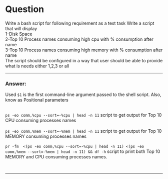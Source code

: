 #  Question

Write a bash script for following requirement as a test task
Write a script that will display<br />
1-Disk Space<br />
2-Top 10 Process names consuming high cpu with % consumption after name<br />
3-Top 10 Process names consuming high memory with % consumption after name<br />
The script should be configured in a way that user should be able to provide what is needs either 1,2,3 or all

---
###  Answer:

Used `$1` is the first command-line argument passed to the shell script. Also, know as Positional parameters<br /><br />



`ps -eo comm,%cpu --sort=-%cpu | head -n 11`  script to get output for Top 10 CPU consuming processes names<br /><br />
 `ps -eo comm,%mem --sort=-%mem | head -n 11`  script to get output for Top 10 MEMORY consuming processes names<br /><br />
 `pr -fm  <(ps -eo comm,%cpu --sort=-%cpu | head -n 11) <(ps -eo comm,%mem --sort=-%mem | head -n 11) && df -h` script to print both Top 10 MEMORY and CPU consuming processes names.

<br />

---